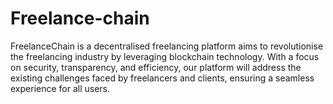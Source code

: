 # Freelance-chain
FreelanceChain is a decentralised freelancing platform aims to revolutionise the freelancing industry by leveraging blockchain technology. With a focus on security, transparency, and efficiency, our platform will address the existing challenges faced by freelancers and clients, ensuring a seamless experience for all users. 
